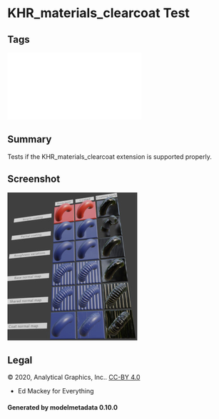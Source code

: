 # KHR_materials_clearcoat Test

## Tags

![sharable](./README-sharable.md)

## Summary

Tests if the KHR_materials_clearcoat extension is supported properly.

## Screenshot

![screenshot](screenshot/screenshot.jpg)

## Legal

&copy; 2020, Analytical Graphics, Inc.. [CC-BY 4.0](https://creativecommons.org/licenses/by-nd/4.0/legalcode)

 - Ed Mackey for Everything

#### Generated by modelmetadata 0.10.0